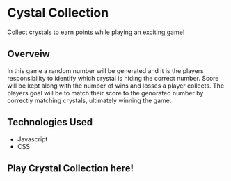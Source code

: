 # Cystal Collection
Collect crystals to earn points while playing an exciting game!
## Overveiw
In this game a random number will be generated and it is the players responsibility to identify which crystal is hiding the correct number. Score will be kept along with the number of wins and losses a player collects. The players goal will be to match their score to the genorated number by correctly matching crystals, ultimately winning the game.
## Technologies Used
* Javascript
* CSS
## Play Crystal Collection  here!
